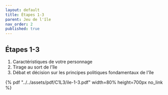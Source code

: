 ```yaml
---
layout: default
title: Étapes 1-3
parent: Jeu de l'île
nav_order: 2
published: true
---
```

## Étapes 1-3

1) Caractéristiques de votre personnage  
2) Tirage au sort de l'île  
3) Débat et décision sur les principes politiques fondamentaux de l'île  

{% pdf "../../assets/pdf/C1L3/ile-1-3.pdf" width=80% height=700px no_link %}


